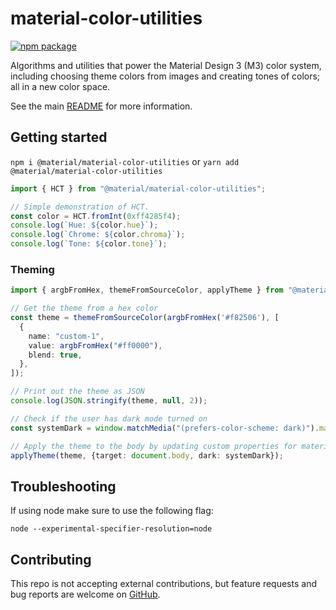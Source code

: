 # material-color-utilities

[![npm package](https://badgen.net/npm/v/@haikbvn/material-color-utilities)](https://www.npmjs.com/package/@haikbvn/material-color-utilities)

Algorithms and utilities that power the Material Design 3 (M3) color system,
including choosing theme colors from images and creating tones of colors; all in
a new color space.

See the main
[README](https://github.com/material-foundation/material-color-utilities#readme)
for more information.

## Getting started

`npm i @material/material-color-utilities` or `yarn add @material/material-color-utilities`

```typescript
import { HCT } from "@material/material-color-utilities";

// Simple demonstration of HCT.
const color = HCT.fromInt(0xff4285f4);
console.log(`Hue: ${color.hue}`);
console.log(`Chrome: ${color.chroma}`);
console.log(`Tone: ${color.tone}`);

```

### Theming

```typescript
import { argbFromHex, themeFromSourceColor, applyTheme } from "@material/material-color-utilities";

// Get the theme from a hex color
const theme = themeFromSourceColor(argbFromHex('#f82506'), [
  {
    name: "custom-1",
    value: argbFromHex("#ff0000"),
    blend: true,
  },
]);

// Print out the theme as JSON
console.log(JSON.stringify(theme, null, 2));

// Check if the user has dark mode turned on
const systemDark = window.matchMedia("(prefers-color-scheme: dark)").matches;

// Apply the theme to the body by updating custom properties for material tokens
applyTheme(theme, {target: document.body, dark: systemDark});

```

## Troubleshooting

If using node make sure to use the following flag:

```
node --experimental-specifier-resolution=node
```


## Contributing

This repo is not accepting external contributions, but feature requests and bug
reports are welcome on
[GitHub](https://github.com/material-foundation/material-color-utilities/issues).
